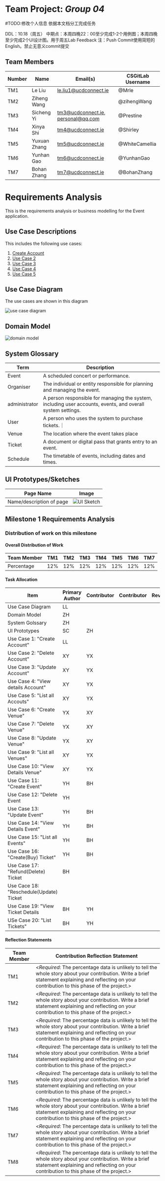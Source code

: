 # Team Project: *Group 04*
#TODO:修改个人信息  依据本文档分工完成任务

DDL：10.18（周五）
中期点：本周四晚22：00至少完成1-2个用例图；本周四晚至少完成2个UI设计图。用于周五Lab Feedback
注：Push Commit使用简短的English。禁止无意义commit提交
## Team Members
| Number | Name          | Email(s) | CSGitLab Username       |
|--------|---------------|----------|-------------------------|
| TM1    | Le Liu        | le.liu1@ucdconnect.ie | @Mrle |
| TM2    | Ziheng Wang | |@zihengWang| 
| TM3    | Sicheng Yi | tm3@ucdconnect.ie, personal@qq.com |@Prestine             |     
| TM4    | Xinya Shi | tm4@ucdconnect.ie | @Shirley               |     
| TM5    | Yuxuan Zhang | tm5@ucdconnect.ie | @WhiteCamellia              |     
| TM6    | Yunhan Gao | tm6@ucdconnect.ie | @YunhanGao              |     
| TM7    | Bohan Zhang | tm7@ucdconnect.ie | @BohanZhang               |     


# Requirements Analysis

This is the requirements analysis or business modelling for the Event application.

## Use Case Descriptions

This includes the following use cases:

1. [Create Account](01-requirements/Account/createAccount.md)
2. [Use Case 2](02-name.md)
3. [Use Case 3](03-name.md)
4. [Use Case 4](04-name.md)
5. [Use Case 5](05-name.md)

## Use Case Diagram

The use cases are shown in this diagram

![use case diagram](images/usecase-diagram.svg)

## Domain Model

![domain model](images/domain.svg)

## System Glossary

| Term        | Description                                                  |
| ----------- | ------------------------------------------------------------ |
| Event       | A scheduled concert or performance.                          |
| Organiser| The individual or entity responsible for planning and managing the event.|
| administrator| A person responsible for managing the system, including user accounts, events, and overall system settings.|
|  User | A person who uses the system to purchase tickets.｜ 
| Venue | The location where the event takes place|
| Ticket| A document or digital pass that grants entry to an event.|
| Schedule| The timetable of events, including dates and times.|



## UI Prototypes/Sketches
| Page Name   | Image                                                  |
| ----------- | ------------------------------------------------------------ |
| Name/description of page      | ![UI Sketch](uisketches/somepage.pn)                                        |

## Milestone 1 Requirements Analysis

### Distribution of work on this milestone
#### Overall Distribution of Work
| Team Member | TM1 | TM2 | TM3 | TM4 | TM5 | TM6 | TM7 |
|-------------|-----|-----|-----|-----|-----|-----|-----|
| Percentage  | 12% | 12% | 12% | 12% | 12% | 12% | 12% |
#### Task Allocation
| Item               | Primary Author | Contributor | Contributor | Reviewer |
|--------------------|-|--|--|--|
| Use Case Diagram   |LL |  |  |  |
| Domain Model       |ZH |  |  |  |
| System Golssary    |ZH |  |  |  |
| UI Prototypes      |SC |ZH  |  |  |
| Use Case 1: "Create Account" |LL |  |  |  |
| Use Case 2: "Delete Account" |XY|YX|
| Use Case 3: "Update Account" |XY |YX |  |  |
| Use Case 4: "View details Account" |XY |YX  |  |  |
| Use Case 5: "List all Accouts"|XY|YX|
| Use Case 6: "Create Venue"|YX| XY|   |   |
| Use Case 7: "Delete Venue"|YX|XY|
| Use Case 8: "Update Venue"|YX|XY|   |   |
| Use Case 9: "List all Venues" |XY |YX  |  |  |
| Use Case 10: "View Details Venue" |XY  |YX  |  |  |
| Use Case 11: "Create Event"|YH|BH|    |   |
| Use Case 12: "Delete Event|YH|
| Use Case 13: "Update Event"|YH|BH|  |   |
| Use Case 14: "View Details Event"|YH|BH|  |   |
| Use Case 15: "List all Events"|YH|BH|  |   |
| Use Case 16: "Create(Buy) Ticket"|YH|BH|  |   |
| Use Case 17: "Refund(Delete) Ticket|BH|
| Use Cace 18: "Reschedule(Update) Ticket|
| Use Case 19: "View Ticket Details|BH|YH|  |   |
| USe Case 20: "List Tickets"|BH|YH|   |   |





#### Reflection Statements
| Team Member | Contribution Reflection Statement |
|-------------|-------------------|
|TM1| <*Required*: The percentage data is unlikely to tell the whole story about your contribution. Write a brief statement explaining and reflecting on your contribution to this phase of the project.> |
|TM2| <*Required*: The percentage data is unlikely to tell the whole story about your contribution. Write a brief statement explaining and reflecting on your contribution to this phase of the project.> |
|TM3| <*Required*: The percentage data is unlikely to tell the whole story about your contribution. Write a brief statement explaining and reflecting on your contribution to this phase of the project.> |
|TM4| <*Required*: The percentage data is unlikely to tell the whole story about your contribution. Write a brief statement explaining and reflecting on your contribution to this phase of the project.> |
|TM5| <*Required*: The percentage data is unlikely to tell the whole story about your contribution. Write a brief statement explaining and reflecting on your contribution to this phase of the project.> |
|TM6| <*Required*: The percentage data is unlikely to tell the whole story about your contribution. Write a brief statement explaining and reflecting on your contribution to this phase of the project.> |
|TM7| <*Required*: The percentage data is unlikely to tell the whole story about your contribution. Write a brief statement explaining and reflecting on your contribution to this phase of the project.> |
|TM8| <*Required*: The percentage data is unlikely to tell the whole story about your contribution. Write a brief statement explaining and reflecting on your contribution to this phase of the project.> |

